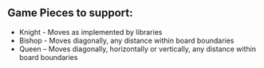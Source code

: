  ## Game Pieces to support:
 * Knight - Moves as implemented by libraries 
 * Bishop - Moves diagonally, any distance within board boundaries 
 * Queen – Moves diagonally, horizontally or vertically, any distance within board boundaries

